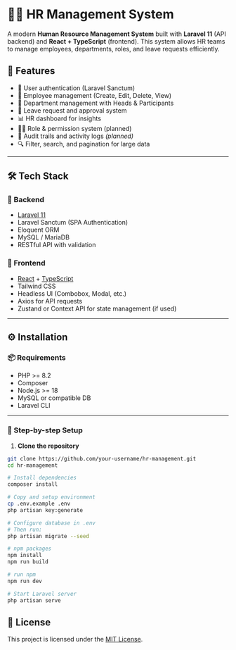 # 🧑‍💼 HR Management System

A modern **Human Resource Management System** built with **Laravel 11** (API backend) and **React + TypeScript** (frontend). This system allows HR teams to manage employees, departments, roles, and leave requests efficiently.

## 🚀 Features

-   🔐 User authentication (Laravel Sanctum)
-   👤 Employee management (Create, Edit, Delete, View)
-   🏢 Department management with Heads & Participants
-   📅 Leave request and approval system
-   📊 HR dashboard for insights
-   🧑‍⚖️ Role & permission system (planned)
-   🧾 Audit trails and activity logs _(planned)_
-   🔍 Filter, search, and pagination for large data

---

## 🛠️ Tech Stack

### 🔧 Backend

-   [Laravel 11](https://laravel.com/docs/11.x)
-   Laravel Sanctum (SPA Authentication)
-   Eloquent ORM
-   MySQL / MariaDB
-   RESTful API with validation

### 🎨 Frontend

-   [React](https://react.dev/) + [TypeScript](https://www.typescriptlang.org/)
-   Tailwind CSS
-   Headless UI (Combobox, Modal, etc.)
-   Axios for API requests
-   Zustand or Context API for state management (if used)

---

## ⚙️ Installation

### 📦 Requirements

-   PHP >= 8.2
-   Composer
-   Node.js >= 18
-   MySQL or compatible DB
-   Laravel CLI

---

### 🔧 Step-by-step Setup

1. **Clone the repository**

```bash
git clone https://github.com/your-username/hr-management.git
cd hr-management

# Install dependencies
composer install

# Copy and setup environment
cp .env.example .env
php artisan key:generate

# Configure database in .env
# Then run:
php artisan migrate --seed

# npm packages
npm install
npm run build

# run npm
npm run dev

# Start Laravel server
php artisan serve
```

## 📝 License

This project is licensed under the [MIT License](./LICENSE).
